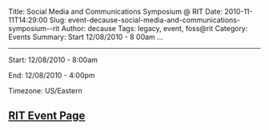 Title: Social Media and Communications Symposium @ RIT
Date: 2010-11-11T14:29:00
Slug: event-decause-social-media-and-communications-symposium--rit
Author: decause
Tags: legacy, event, foss@rit
Category: Events
Summary: Start  12/08/2010 - 8 00am ... 

---
Start: 12/08/2010 - 8:00am

End: 12/08/2010 - 4:00pm

Timezone: US/Eastern

## [RIT Event Page](http://www.rit.edu/cla/smacs/)

